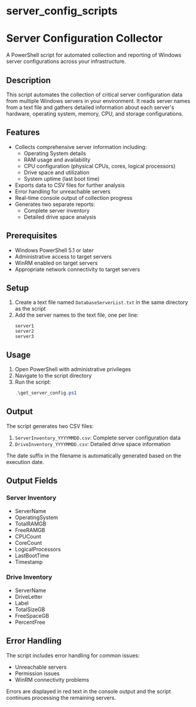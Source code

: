 # server_config_scripts

# Server Configuration Collector

A PowerShell script for automated collection and reporting of Windows server configurations across your infrastructure.

## Description

This script automates the collection of critical server configuration data from multiple Windows servers in your environment. It reads server names from a text file and gathers detailed information about each server's hardware, operating system, memory, CPU, and storage configurations.

## Features

- Collects comprehensive server information including:
  - Operating System details
  - RAM usage and availability
  - CPU configuration (physical CPUs, cores, logical processors)
  - Drive space and utilization
  - System uptime (last boot time)
- Exports data to CSV files for further analysis
- Error handling for unreachable servers
- Real-time console output of collection progress
- Generates two separate reports:
  - Complete server inventory
  - Detailed drive space analysis

## Prerequisites

- Windows PowerShell 5.1 or later
- Administrative access to target servers
- WinRM enabled on target servers
- Appropriate network connectivity to target servers

## Setup

1. Create a text file named `DatabaseServerList.txt` in the same directory as the script
2. Add the server names to the text file, one per line:
   ```
   server1
   server2
   server3
   ```

## Usage

1. Open PowerShell with administrative privileges
2. Navigate to the script directory
3. Run the script:
   ```powershell
   .\get_server_config.ps1
   ```

## Output

The script generates two CSV files:

1. `ServerInventory_YYYYMMDD.csv`: Complete server configuration data
2. `DriveInventory_YYYYMMDD.csv`: Detailed drive space information

The date suffix in the filename is automatically generated based on the execution date.

## Output Fields

### Server Inventory
- ServerName
- OperatingSystem
- TotalRAMGB
- FreeRAMGB
- CPUCount
- CoreCount
- LogicalProcessors
- LastBootTime
- Timestamp

### Drive Inventory
- ServerName
- DriveLetter
- Label
- TotalSizeGB
- FreeSpaceGB
- PercentFree

## Error Handling

The script includes error handling for common issues:
- Unreachable servers
- Permission issues
- WinRM connectivity problems

Errors are displayed in red text in the console output and the script continues processing the remaining servers.
